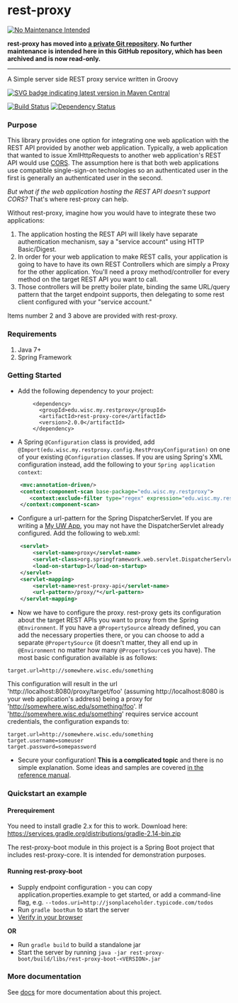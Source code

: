 # rest-proxy

[![No Maintenance Intended](http://unmaintained.tech/badge.svg)](http://unmaintained.tech/)

**rest-proxy has moved into [a private Git repository](https://git.doit.wisc.edu/wps/myuw-service/myuw-legacy/rest-proxy).
No further maintenance is intended here in this GitHub repository, which has been archived and is now read-only.**

-----

A Simple server side REST proxy service written in Groovy

[![SVG badge indicating latest version in Maven Central](https://img.shields.io/maven-central/v/edu.wisc.my.restproxy/rest-proxy-core.svg)](http://search.maven.org/#search%7Cga%7C1%7Ca%3A%22rest-proxy-core%22)

[![Build Status](https://travis-ci.org/UW-Madison-DoIT/rest-proxy.svg)](https://travis-ci.org/UW-Madison-DoIT/rest-proxy)
[![Dependency Status](https://dependencyci.com/github/UW-Madison-DoIT/rest-proxy/badge)](https://dependencyci.com/github/UW-Madison-DoIT/rest-proxy)

### Purpose

This library provides one option for integrating one web application with the REST API provided by another web application.
Typically, a web application that wanted to issue XmlHttpRequests to another web application's REST API would use [CORS](https://en.wikipedia.org/wiki/Cross-origin_resource_sharing). The assumption here is that both web applications use compatible single-sign-on technologies so an authenticated user in the first is generally an authenticated user in the second.

*But what if the web application hosting the REST API doesn't support CORS?* That's where rest-proxy can help.

Without rest-proxy, imagine how you would have to integrate these two applications:

1. The application hosting the REST API will likely have separate authentication mechanism, say a "service account" using HTTP Basic/Digest.
2. In order for your web application to make REST calls, your application is going to have to have its own REST Controllers which are simply a Proxy for the other application. You'll need a proxy method/controller for every method on the target REST API you want to call.
3. Those controllers will be pretty boiler plate, binding the same URL/query pattern that the target endpoint supports, then delegating to some rest client configured with your "service account."

Items number 2 and 3 above are provided with rest-proxy.

### Requirements

1. Java 7+
2. Spring Framework


### Getting Started

* Add the following dependency to your project:

```
        <dependency>
          <groupId>edu.wisc.my.restproxy</groupId>
          <artifactId>rest-proxy-core</artifactId>
          <version>2.0.0</artifactId>
        </dependency>
```
* A Spring `@Configuration` class is provided, add `@Import(edu.wisc.my.restproxy.config.RestProxyConfiguration)` on one of your existing `@Configuration` classes. If you are using Spring's XML configuration instead, add the following to your `Spring application context`:

```xml
    <mvc:annotation-driven/>
    <context:component-scan base-package="edu.wisc.my.restproxy">
       <context:exclude-filter type="regex" expression="edu.wisc.my.restproxy.config.*"/>
    </context:component-scan>
```
* Configure a url-pattern for the Spring DispatcherServlet. If you are writing a [My UW App](https://github.com/UW-Madison-DoIT/my-app-seed/), you may not have the DispatcherServlet already configured. Add the following to web.xml:

```xml
    <servlet>
        <servlet-name>proxy</servlet-name>
        <servlet-class>org.springframework.web.servlet.DispatcherServlet</servlet-class>
        <load-on-startup>1</load-on-startup>
    </servlet>
    <servlet-mapping>
        <servlet-name>rest-proxy-api</servlet-name>
        <url-pattern>/proxy/*</url-pattern>
    </servlet-mapping>
```
* Now we have to configure the proxy. rest-proxy gets its configuration about the target REST APIs you want to proxy from the Spring `@Environment`. If you have a `@PropertySource` already defined, you can add the necessary properties there, or you can choose to add a separate `@PropertySource` (it doesn't matter, they all end up in `@Environment` no matter how many `@PropertySource`s you have). The most basic configuration available is as follows:

```
target.url=http://somewhere.wisc.edu/something
```
This configuration will result in the url 'http://localhost:8080/proxy/target/foo' (assuming http://localhost:8080 is your web application's address) being a proxy for 'http://somewhere.wisc.edu/something/foo'. If 'http://somewhere.wisc.edu/something' requires service account credentials, the configuration expands to:

```
target.url=http://somewhere.wisc.edu/something
target.username=someuser
target.password=somepassword
```
* Secure your configuration! **This is a complicated topic** and there is no simple explanation. Some ideas and samples are covered [in the reference manual](docs/reference.md).


### Quickstart an example

#### Prerequirement

You need to install gradle 2.x for this to work. Download here: https://services.gradle.org/distributions/gradle-2.14-bin.zip

The rest-proxy-boot module in this project is a Spring Boot project that includes rest-proxy-core. It is intended for demonstration purposes.

#### Running rest-proxy-boot
* Supply endpoint configuration - you can copy application.properties.example to get started, or add a command-line flag, e.g. `--todos.uri=http://jsonplaceholder.typicode.com/todos`
* Run `gradle bootRun` to start the server
* [Verify in your browser](localhost:8080/todos)

__OR__

* Run `gradle build` to build a standalone jar
* Start the server by running `java -jar rest-proxy-boot/build/libs/rest-proxy-boot-<VERSION>.jar`

### More documentation

See [docs](docs) for more documentation about this project.
